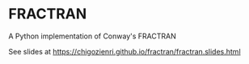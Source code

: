 # FRACTRAN
A Python implementation of Conway's FRACTRAN

See slides at https://chigozienri.github.io/fractran/fractran.slides.html
